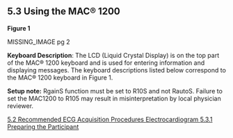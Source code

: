## 5.3 Using the MAC® 1200

**Figure 1**

MISSING_IMAGE pg 2

**Keyboard Description**: The LCD (Liquid Crystal Display) is on the top part of the MAC® 1200 keyboard and is used for
entering information and displaying messages. The keyboard descriptions listed below correspond to the MAC® 1200 keyboard in Figure 1.

**Setup note:** RgainS function must be set to R10S and not RautoS. Failure to set the MAC1200 to R105 may result in misinterpretation by local physician reviewer.


<div class="center">
<div class="btn-group">
  <a href=":pages_path:/manuals/ecg/5-02-recommended-ecg-acquisition.md" class="btn btn-default">
    <span class="glyphicon glyphicon-chevron-left"></span>
    5.2 Recommended ECG Acquisition Procedures
  </a>

  <a href=":pages_path:/manuals/ecg" class="btn btn-default">
    <span class="glyphicon glyphicon-chevron-up"></span>
    Electrocardiogram
  </a>

  <a href=":pages_path:/manuals/ecg/5-03-01-preparing-ppt.md" class="btn btn-success">
    5.3.1 Preparing the Participant
    <span class="glyphicon glyphicon-chevron-right"></span>
  </a>
</div>
</div>